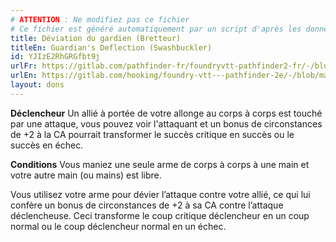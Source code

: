 ```yaml
---
# ATTENTION : Ne modifiez pas ce fichier
# Ce fichier est généré automatiquement par un script d'après les données du module Foundry VTT officiel et de sa traduction
title: Déviation du gardien (Bretteur)
titleEn: Guardian's Deflection (Swashbuckler)
id: YJIzE2RhGRGfbt9j
urlFr: https://gitlab.com/pathfinder-fr/foundryvtt-pathfinder2-fr/-/blob/master/data/feats/YJIzE2RhGRGfbt9j.htm
urlEn: https://gitlab.com/hooking/foundry-vtt---pathfinder-2e/-/blob/master/packs/data/feats.db/guardian-s-deflection-swashbuckler.json
layout: dons
---
```

**Déclencheur** Un allié à portée de votre allonge au corps à corps est touché par une attaque, vous pouvez voir l'attaquant et un bonus de circonstances de +2 à la CA pourrait transformer le succès critique en succès ou le succès en échec.

**Conditions** Vous maniez une seule arme de corps à corps à une main et votre autre main (ou mains) est libre.

Vous utilisez votre arme pour dévier l’attaque contre votre allié, ce qui lui confère un bonus de circonstances de +2 à sa CA contre l’attaque déclencheuse. Ceci transforme le coup critique déclencheur en un coup normal ou le coup déclencheur normal en un échec.
